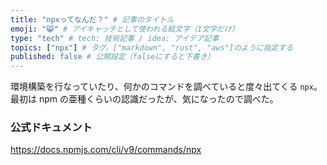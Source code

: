 ```yaml
---
title: "npxってなんだ？" # 記事のタイトル
emoji: "😸" # アイキャッチとして使われる絵文字（1文字だけ）
type: "tech" # tech: 技術記事 / idea: アイデア記事
topics: ["npx"] # タグ。["markdown", "rust", "aws"]のように指定する
published: false # 公開設定（falseにすると下書き）
---
```


環境構築を行なっていたり、何かのコマンドを調べていると度々出てくる `npx`。
最初は npm の亜種くらいの認識だったが、気になったので調べた。

### 公式ドキュメント

https://docs.npmjs.com/cli/v9/commands/npx
